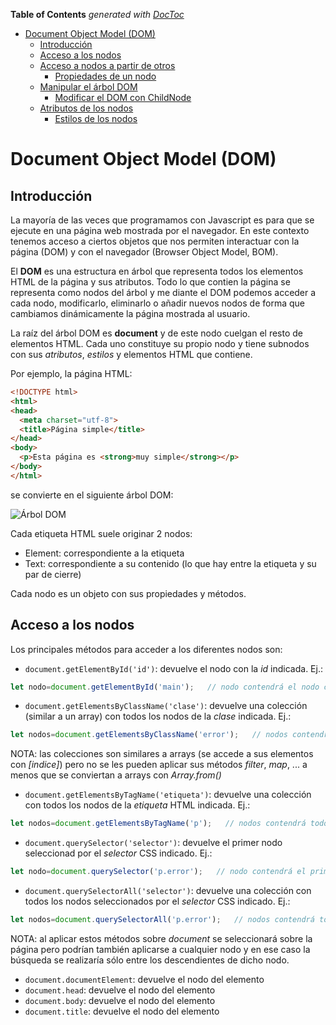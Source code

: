 <!-- START doctoc generated TOC please keep comment here to allow auto update -->
<!-- DON'T EDIT THIS SECTION, INSTEAD RE-RUN doctoc TO UPDATE -->
**Table of Contents**  *generated with [DocToc](https://github.com/thlorenz/doctoc)*

- [Document Object Model (DOM)](#document-object-model-dom)
  - [Introducción](#introducci%C3%B3n)
  - [Acceso a los nodos](#acceso-a-los-nodos)
  - [Acceso a nodos a partir de otros](#acceso-a-nodos-a-partir-de-otros)
    - [Propiedades de un nodo](#propiedades-de-un-nodo)
  - [Manipular el árbol DOM](#manipular-el-%C3%A1rbol-dom)
    - [Modificar el DOM con ChildNode](#modificar-el-dom-con-childnode)
  - [Atributos de los nodos](#atributos-de-los-nodos)
    - [Estilos de los nodos](#estilos-de-los-nodos)

<!-- END doctoc generated TOC please keep comment here to allow auto update -->

# Document Object Model (DOM)

## Introducción
La mayoría de las veces que programamos con Javascript es para que se ejecute en una página web mostrada por el navegador. En este contexto tenemos acceso a ciertos objetos que nos permiten interactuar con la página (DOM) y con el navegador (Browser Object Model, BOM).

El **DOM** es una estructura en árbol que representa todos los elementos HTML de la página y sus atributos. Todo lo que contien la página se representa como nodos del árbol y me diante el DOM podemos acceder a cada nodo, modificarlo, eliminarlo o añadir nuevos nodos de forma que cambiamos dinámicamente la página mostrada al usuario.

La raíz del árbol DOM es **document** y de este nodo cuelgan el resto de elementos HTML. Cada uno constituye su propio nodo y tiene subnodos con sus _atributos_, _estilos_ y elementos HTML que contiene. 

Por ejemplo, la página HTML:
```html
<!DOCTYPE html>
<html>
<head>
  <meta charset="utf-8">
  <title>Página simple</title>
</head>
<body>
  <p>Esta página es <strong>muy simple</strong></p>
</body>
</html>
```
se convierte en el siguiente árbol DOM:

![Árbol DOM](./img/dom-arbol.png)

Cada etiqueta HTML suele originar 2 nodos:
* Element: correspondiente a la etiqueta
* Text: correspondiente a su contenido (lo que hay entre la etiqueta y su par de cierre)

Cada nodo es un objeto con sus propiedades y métodos.

## Acceso a los nodos
Los principales métodos para acceder a los diferentes nodos son:
* `document.getElementById('id')`: devuelve el nodo con la _id_ indicada. Ej.:
```javascript
let nodo=document.getElementById('main');   // nodo contendrá el nodo cuya id es _main_
```
* `document.getElementsByClassName('clase')`: devuelve una colección (similar a un array) con todos los nodos de la _clase_ indicada. Ej.:
```javascript
let nodos=document.getElementsByClassName('error');   // nodos contendrá todos los nodos cuya clase es _error_
```
NOTA: las colecciones son similares a arrays (se accede a sus elementos con _\[indice]_) pero no se les pueden aplicar sus métodos _filter_, _map_, ... a menos que se conviertan a arrays con _Array.from()_
* `document.getElementsByTagName('etiqueta')`: devuelve una colección con todos los nodos de la _etiqueta_ HTML indicada. Ej.:
```javascript
let nodos=document.getElementsByTagName('p');   // nodos contendrá todos los nodos de tipo  _<p>_
```
* `document.querySelector('selector')`: devuelve el primer nodo seleccionad por el _selector_ CSS indicado. Ej.:
```javascript
let nodo=document.querySelector('p.error');   // nodo contendrá el primer párrafo de clase _error_
```
* `document.querySelectorAll('selector')`: devuelve una colección con todos los nodos seleccionados por el _selector_ CSS indicado. Ej.:
```javascript
let nodos=document.querySelectorAll('p.error');   // nodos contendrá todos los párrafos de clase _error_
```
NOTA: al aplicar estos métodos sobre _document_ se seleccionará sobre la página pero podrían también aplicarse a cualquier nodo y en ese caso la búsqueda se realizaría sólo entre los descendientes de dicho nodo.
* `document.documentElement`: devuelve el nodo del elemento _<html>_
* `document.head`: devuelve el nodo del elemento _<head>_
* `document.body`: devuelve el nodo del elemento _<body>_
* `document.title`: devuelve el nodo del elemento _<title>_
* `document.link`: devuelve una colección con todos los hiperenlaces del documento
* `document.anchor`: devuelve una colección con todas las anclas del documento
* `document.form`: devuelve una colección con todos los formularios del documento
* `document.images`: devuelve una colección con todas las imágenes del documento
* `document.scripts`: devuelve una colección con todos los scripts del documento
  
## Acceso a nodos a partir de otros
En muchas ocasiones queremos acceder a cierto nodo a partir de uno dado. Para ello tenemos los siguientes métodos que se aplican sobre un elemento del árbol DOM:
* `elemento.parentNode`: devuelve el padre de _elemento_
* `elemento.children`: devuelve la colección con todos los elementos hijo de _elemento_ (sólo elementos HTML, no comentarios ni nodos de tipo texto)
* `elemento.childNodes`: devuelve la colección con todos los hijos de _elemento_, incluyendo comentarios y nodos de tipo texto por lo que no suele utilizarse
* `elemento.firstElementChild`: devuelve el elemento HTML que es el primer hijo de _elemento_ 
* `elemento.firstChild`: devuelve el nodo que es el primer hijo de _elemento_ (incluyendo nodos de tipo texto o comentarios)
* `elemento.lastElementChild`, `elemento.lastChild`: igual pero con el último hijo
* `elemento.nextElementSibling`: devuelve el elemento HTML que es el siguiente hermano de _elemento_ 
* `elemento.nextSibling`: devuelve el nodo que es el siguiente hermano de _elemento_ (incluyendo nodos de tipo texto o comentarios)
* `elemento.previousElementSibling`, `elemento.previousSibling`: igual pero con el hermano anterior
NOTA: siempre suelen usarse los métodos que sólo devuelven elementos HTML
* `elemento.hasChildNodes`: indica si _elemento_ tiene o no nodos hijos
* `elemento.childElementCount`: devuelve el nº de nodos hijo de  _elemento_

![Recorrer el árbol DOM](./img/dom-recorrerArbol.png)

### Propiedades de un nodo
Las principales propiedades de un nodo son:
* `elemento.innerHTML`: todo lo que hay entre la etiqueta que abre _elemento_ y la que lo cierra, incluyendo otras etiquetas HTML. Por ejemplo si _elemento_ es el nodo `<p>Esta página es <strong>muy simple</strong></p>`
```javascript
let contenido=elemento.innerHTML;   // contenido='Esta página es <strong>muy simple</strong>'
```
* `elemento.textContent`: todo lo que hay entre la etiqueta que abre _elemento_ y la que lo cierra, pero ignorando otras etiquetas HTML. Por ejemplo si _elemento_ es el nodo `<p>Esta página es <strong>muy simple</strong></p>`
```javascript
let contenido=elemento.textContent;   // contenido='Esta página es muy simple'
```
* `elemento.innerText`: igual que _textContent_
* `elemento.focus`: da el foco a _elemento_ (para inputs, etc). Para quitarle el foco `elemento.blur`
* `elemento.clientHeight` / `elemento.clientWidth`: devuelve el alto / ancho visible del _elemento_
* `elemento.offsetHeight` / `elemento.offsetWidth`: devuelve el alto / ancho total del _elemento_
* `elemento.clientLeft` / `elemento.clientTop`: devuelve la distancia de _elemento_ al borde izquierdo / superior
* `elemento.offsetLeft` / `elemento.offsetTop`: devuelve los píxels que hemos desplazado _elemento_ a la izquierda / abajo

## Manipular el árbol DOM
Vamos a ver qué métodos nos permiten cambiar el árbol DOM, y por tanto modificar la página:
* `document.createElement('etiqueta')`: crea un nuevo elemento HTML con la etiqueta indicada, pero aún no se añade a la página. Ej.:
```javascript
let nuevoLi=document.createElement('li');
```
* `document.createTextNode('texto')`: crea un nuevo nodo de texto con el texto indicado, que luego tendremos que añadir a un nodo HTML. Ej.:
```javascript
let textoLi=document.createTextNode('Nuevo elemento de lista');
```
* `elemento.appendChild(nuevoNodo)`: añade _nuevoNodo_ como último hijo de _elemento_. Ahora ya se ha añadido a la página. Ej.:
```javascript
nuevoLi.appendChild(textoLi);     // añade el texto creado al elemento LI creado
let miPrimeraLista=document.getElementsByTagName('ul')[0];  // selecciona el 1º UL de la página
miPrimeraLista.appendChild(nuevoLi);    // añade LI como último hijo de UL, es decir al final de la lista
```
* `elemento.insertBefore(nuevoNodo, nodo)`: añade _nuevoNodo_ como hijo de _elemento_ antes del hijo _nodo_. Ej.:
```javascript
let miPrimeraLista=document.getElementsByTagName('ul')[0];  // selecciona el 1º UL de la página
let primerElementoDeLista=miPrimeraLista.getElementsByTagName('li')[0];  // selecciona el 1º LI de miPrimeraLista
miPrimeraLista.appendChild(nuevoLi, primerElementoDeLista);    // añade LI al principio de la lista
```
* `elemento.removeChild(nodo)`: borra _nodo_ de _elemento_ y por tanto se elimina de la página. Ej.:
```javascript
let miPrimeraLista=document.getElementsByTagName('ul')[0];  // selecciona el 1º UL de la página
let primerElementoDeLista=miPrimeraLista.getElementsByTagName('li')[0];  // selecciona el 1º LI de miPrimeraLista
miPrimeraLista.removeChild(primerElementoDeLista);    // borra el primer elemento de la lista
// También podríamos haberlo borrado sin tener el padre con:
primerElementoDeLista.parentNode.removeChild(primerElementoDeLista);
```
* `elemento.replaceChild(nuevoNodo, viejoNodo)`: reemplaza _viejoNodo_ con _nuevoNodo_ como hijo de _elemento_. Ej.:
```javascript
let miPrimeraLista=document.getElementsByTagName('ul')[0];  // selecciona el 1º UL de la página
let primerElementoDeLista=miPrimeraLista.getElementsByTagName('li')[0];  // selecciona el 1º LI de miPrimeraLista
miPrimeraLista.replaceChild(nuevoLi, primerElementoDeLista);    // reemplaza el 1º elemento de la lista con nuevoLi
```
* `elementoAClonar.cloneNode(boolean)`: devuelve un clon de _elementoAClonar_ o de _elementoAClonar_ con todos sus descendientes según le pasemos como parámetro _false_ o _true_. Luego podremos insertarlo donde queramos.

Ejemplo: tenemos un código HTML con un DIV que contiene 3 párrafos y vamos a añadir un nuevo párrafo al final del div con el texto 'Párrafo añadido al final' y otro que sea el 2º del div con el texto 'Este es el <strong>nuevo</strong> segundo párrafo':

<script async src="//jsfiddle.net/juansegura/qfcdseua/embed/js,html,result/"></script>

Si utilizamos la propiedad **innerHTML** el código a usar es mucho más simple:

<script async src="//jsfiddle.net/juansegura/x9s7v8kn/embed/js,html,result/"></script>

Podemos ver más ejemplos de creación y eliminación en [W3Schools](http://www.w3schools.com/js/js_htmldom_nodes.asp).

### Modificar el DOM con [ChildNode](https://developer.mozilla.org/en-US/docs/Web/API/ChildNode)
Childnode es una interfaz que permite maipular del DOM de forma más sencilla pero no está soportada en los navegadores Safari de IOS. Incluye los métodos:
* `elemento.before(nuevoNodo)`: añade el _nuevoNodo_ pasado antes del nodo _elemento_
* `elemento.after(nuevoNodo)`: añade el _nuevoNodo_ pasado después del nodo _elemento_
* `elemento.replaceWith(nuevoNodo)`: reemplaza el nodo _elemento_ con el _nuevoNodo_ pasado
* `elemento.remove()`: elimina el nodo _elemento_

## Atributos de los nodos
Podemos ver y modificar los valores de los atributos de cada elemento HTML y también añadir o eliminar atributos:
* `elemento.attributes`: devuelve un array con todos los atributos de _elemento_
* `elemento.hasAttribute('nombreAtributo')`: indica si _elemento_ tiene o no definido el atributo _nombreAtributo_
* `elemento.getAttribute('nombreAtributo')`: devuelve el valor del atributo _nombreAtributo_ de _elemento_
* `elemento.setAttribute('nombreAtributo', 'valor')`: establece _valor_ como nuevo valor del atributo _nombreAtributo_ de _elemento_
* `elemento.removeAttribute('nombreAtributo')`: elimina el atributo _nombreAtributo_ de _elemento_

Algunos atributos comunes se pueden acceder y cambiar como una propiedad del elemento como `id`, `title` o `className` (para el atributo **class**). Ejemplo:
```javascript
let miPrimeraLista=document.getElementsByTagName('ul')[0];  // selecciona el 1º UL de la página
miPrimeraLista.id='primera-lista';
// es equivalente ha hacer:
miPrimeraLista.setAttribute('id', 'primera-lista');
```

### Estilos de los nodos
Los estilos están accesibles como el atributo **style**. Cualquier estilo es una propiedad de dicho atributo pero con la sintaxis _caelCase_ en vez de _kebab-case_. Por ejemplo para poner el color de fondo _rojo_ al elemento _miPrimeraLista_ haremos:
```javascript
miPrimeraLista.style.backgroundColor='red';
```

